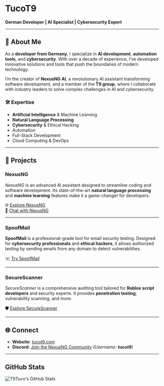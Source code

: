 # TucoT9  

**German Developer | AI Specialist | Cybersecurity Expert** 


---

## 🌟 About Me  

As a **developer from Germany**, I specialize in **AI development**, **automation tools**, and **cybersecurity**. With over a decade of experience, I’ve developed innovative solutions and tools that push the boundaries of modern technology.  

I’m the creator of **NexusNG AI**, a revolutionary AI assistant transforming software development, and a member of the **T9 group**, where I collaborate with industry leaders to solve complex challenges in AI and cybersecurity.  

### 🛠 Expertise  
- **Artificial Intelligence** & Machine Learning  
- **Natural Language Processing**  
- **Cybersecurity** & Ethical Hacking  
- Automation  
- Full-Stack Development  
- Cloud Computing & DevOps  

---

## 🚀 Projects  

### **NexusNG** 
*NexusNG* is an advanced AI assistant designed to streamline coding and software development. Its state-of-the-art **natural language processing** and **machine learning** features make it a game-changer for developers.  

🌐 [Explore NexusNG](https://nexusng.site/)  
🤖 [Chat with NexusNG](https://nexusng.de/)  

---

### **SpoofMail**  
**SpoofMail** is a professional-grade tool for email security testing. Designed for **cybersecurity professionals** and **ethical hackers**, it allows authorized testing by sending emails from any domain to detect vulnerabilities.  

✉️ [Try SpoofMail](https://spoofmail.tucot9.com/)  

---

### **SecureScanner**  
*SecureScanner* is a comprehensive auditing tool tailored for **Roblox script developers** and security experts. It provides **penetration testing**, vulnerability scanning, and more.  

🛡️ [Explore SecureScanner](https://cheat.tucot9.com/)  

---

## 🌐 Connect  

- **Website**: [tucot9.com](https://tucot9.com/)  
- **Discord**: [Join the NexusNG Community](https://discord.gg/nexusng) *(Username: **tucot9**)*

---

## GitHub Stats

![T9Tuco's GitHub Stats](https://github-readme-stats.vercel.app/api?username=T9Tuco&show_icons=true&theme=radical)
